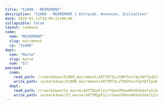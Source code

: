 ```yaml
---
title: "51800 - MOIREMONT"
description: "51800 - MOIREMONT | Entraide, Annonces, Initiatives"
date: 2020-01-11T14:09:21+09:00
collapsible: false
layout: commune
comm:
  nom: "MOIREMONT"
  slug: moiremont
  cp: "51800"
dept:
  nom: "Marne"
  slug: marne
  num: "51"
peerpad:
  comm:
    read_path: /r/markdown/51800_moiremont/4XTTM73LxTXN7SnsT4yYAf7yuDJaqFqM4g6XkRJuHoRRdbXZH
    write_path: /w/markdown/51800_moiremont/4XTTM73LxTXN7SnsT4yYAf7yuDJaqFqM4g6XkRJuHoRRdbXZH-K3TgTu73rvgzpqtrA1WjHd9qhcUQ6NxqGAknM3sLKJ96Yp3sRnScuexK9V1ZAtmERgr8NogZGsRPdZo2xhSpwPiUuf6E77CzSKh1mxvdrZCK1HpsonYD66dR3PvYHLFQssMYjaXh
  dept:
    read_path: /r/markdown/51_marne/4XTTM2pF1iirYGeoSPHuvHFmSh5dafsZiGuDVqApNYr9W2doe
    write_path: /w/markdown/51_marne/4XTTM2pF1iirYGeoSPHuvHFmSh5dafsZiGuDVqApNYr9W2doe-K3TgV7EpXmd75L5pz6aUTALihWsFeiubyposyfPgz6DbQby3ZQF3gNXaGqeRVGevfRz46yND7Y8QkCv5VozWFj5shZbEokjWNQrdmmsAHCxzuLQj5kuinh4kCdsefHKLdp7xhUwa
---
```


